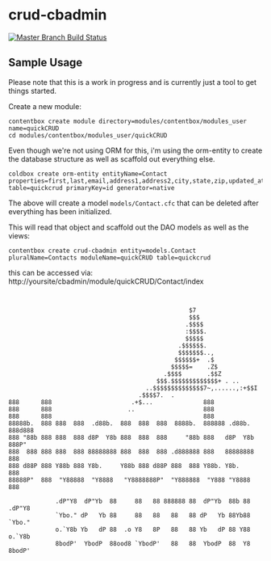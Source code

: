 # crud-cbadmin

[![Master Branch Build Status](https://img.shields.io/travis/BluewaterSolutions/crud-cbadmin/master.svg?style=flat-square&label=master)](https://travis-ci.org/BluewaterSolutions/crud-cbadmin)

## Sample Usage ##
Please note that this is a work in progress and is currently just a tool to get things started.



Create a new module:
```
contentbox create module directory=modules/contentbox/modules_user name=quickCRUD
cd modules/contentbox/modules_user/quickCRUD
```


Even though we're not using ORM for this, i'm using the orm-entity to create the database structure as well as scaffold out everything else.

```
coldbox create orm-entity entityName=Contact properties=first,last,email,address1,address2,city,state,zip,updated_at:timestamp,created_at:timestamp table=quickcrud primaryKey=id generator=native
```


The above will create a model `models/Contact.cfc` that can be deleted after everything has been initialized.


This will read that object and scaffold out the DAO models as well as the views:
```
contentbox create crud-cbadmin entity=models.Contact pluralName=Contacts moduleName=quickCRUD table=quickcrud
```




this can be accessed via: http://yoursite/cbadmin/module/quickCRUD/Contact/index

```

                                       
                                                  $7                        
                                                  $$$                         
                                                 .$$$$                        
                                                 :$$$$.                       
                                                 $$$$$                        
                                               .$$$$$$.                       
                                               $$$$$$$..,                     
                                              $$$$$$+  .$                     
                                             $$$$$=    .Z$                    
                                           .$$$$       .$$Z                   
                                         $$$.$$$$$$$$$$$$$+ . ..             
                                      ..$$$$$$$$$$$$$$7~,......,:+$$I         
                                    .$$$$7.  .                                
888      888                      .+$...              888                                      
888      888                     ..                   888                                      
888      888                                          888                                      
88888b.  888 888  888  .d88b.  888  888  888  8888b.  888888 .d88b.  888d888                   
888 "88b 888 888  888 d8P  Y8b 888  888  888     "88b 888   d8P  Y8b 888P"                     
888  888 888 888  888 88888888 888  888  888 .d888888 888   88888888 888                       
888 d88P 888 Y88b 888 Y8b.     Y88b 888 d88P 888  888 Y88b. Y8b.     888                       
88888P"  888  "Y88888  "Y8888   "Y8888888P"  "Y888888  "Y888 "Y8888  888 

             .dP"Y8  dP"Yb  88     88   88 888888 88  dP"Yb  88b 88 .dP"Y8 
             `Ybo." dP   Yb 88     88   88   88   88 dP   Yb 88Yb88 `Ybo." 
             o.`Y8b Yb   dP 88  .o Y8   8P   88   88 Yb   dP 88 Y88 o.`Y8b 
             8bodP'  YbodP  88ood8 `YbodP'   88   88  YbodP  88  Y8 8bodP' 

```

